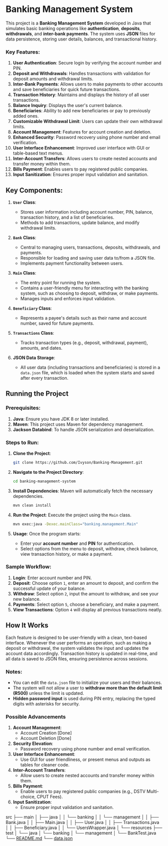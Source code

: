 # Banking Management System 

This project is a **Banking Management System** developed in Java that simulates basic banking operations like **authentication**, **deposits**, **withdrawals**, and **inter-bank payments**. The system uses **JSON** files for data persistence, storing user details, balances, and transactional history.

### Key Features:
1. **User Authentication**: Secure login by verifying the account number and PIN.
2. **Deposit and Withdrawals**: Handles transactions with validation for deposit amounts and withdrawal limits.
3. **Inter-Bank Payments**: Allows users to make payments to other accounts and save beneficiaries for quick future transactions.
4. **Transaction History**: Maintains and displays the history of all user transactions.
5. **Balance Inquiry**: Displays the user's current balance.
6. **Beneficiaries**: Ability to add new beneficiaries or pay to previously added ones.
7. **Customizable Withdrawal Limit**: Users can update their own withdrawal limits.
8. **Account Management**: Features for account creation and deletion.
9. **Enhanced Security**: Password recovery using phone number and email verification.
10. **User Interface Enhancement**: Improved user interface with GUI or table-based text menus.
11. **Inter-Account Transfers**: Allows users to create nested accounts and transfer money within them.
12. **Bills Payment**: Enables users to pay registered public companies.
13. **Input Sanitization**: Ensures proper input validation and sanitation.

## Key Components:

1. **`User` Class**: 
   - Stores user information including account number, PIN, balance, transaction history, and a list of beneficiaries.
   - Methods to add transactions, update balance, and modify withdrawal limits.
   
2. **`Bank` Class**:
   - Central to managing users, transactions, deposits, withdrawals, and payments.
   - Responsible for loading and saving user data to/from a JSON file.
   - Implements payment functionality between users.
   
3. **`Main` Class**:
   - The entry point for running the system.
   - Contains a user-friendly menu for interacting with the banking system, such as choosing to deposit, withdraw, or make payments.
   - Manages inputs and enforces input validation.
   
4. **`Beneficiary` Class**:
   - Represents a payee's details such as their name and account number, saved for future payments.

5. **`Transactions` Class**:
   - Tracks transaction types (e.g., deposit, withdrawal, payment), amounts, and dates.
   
6. **JSON Data Storage**:
   - All user data (including transactions and beneficiaries) is stored in a `data.json` file, which is loaded when the system starts and saved after every transaction.

## Running the Project

### Prerequisites:
1. **Java**: Ensure you have JDK 8 or later installed.
2. **Maven**: This project uses Maven for dependency management.
3. **Jackson Databind**: To handle JSON serialization and deserialization.

### Steps to Run:
1. **Clone the Project**:
   ```bash
   git clone https://github.com/Ivyson/Banking-Management.git
   ```
2. **Navigate to the Project Directory**:
   ```bash
   cd banking-management-system
   ```
3. **Install Dependencies**:
   Maven will automatically fetch the necessary dependencies.
   ```bash
   mvn clean install
   ```
4. **Run the Project**:
   Execute the project using the `Main` class.
   ```bash
   mvn exec:java -Dexec.mainClass="banking.management.Main"
   ```
   
5. **Usage**:
   Once the program starts:
   - Enter your **account number** and **PIN** for authentication.
   - Select options from the menu to deposit, withdraw, check balance, view transaction history, or make a payment.

### Sample Workflow:
1. **Login**: Enter account number and PIN.
2. **Deposit**: Choose option `1`, enter an amount to deposit, and confirm the successful update of your balance.
3. **Withdraw**: Select option `2`, input the amount to withdraw, and see your new balance.
4. **Payments**: Select option `5`, choose a beneficiary, and make a payment.
5. **View Transactions**: Option `4` will display all previous transactions neatly.

## How It Works
Each feature is designed to be user-friendly with a clean, text-based interface. Whenever the user performs an operation, such as making a deposit or withdrawal, the system validates the input and updates the account data accordingly. Transaction history is updated in real-time, and all data is saved to JSON files, ensuring persistence across sessions.

### Notes:
- You can edit the `data.json` file to initialize your users and their balances.
- The system will not allow a user to **withdraw more than the default limit (R500)** unless the limit is updated.
- **Hidden password input** is used during PIN entry, replacing the typed digits with asterisks for security.

### Possible Advancements 
1. **Account Management**:
   - Account Creation   [Done]
   - Account Deletion [Done]
2. **Security Elevation**:
   - Password recovery using phone number and email verification.
3. **User Interface Enhancement**:
   - Use GUI for user friendliness, or present menus and outputs as tables for cleaner code.
4. **Inter-Account Transfers**:
   - Allow users to create nested accounts and transfer money within them.
5. **Bills Payment**:
   - Enable users to pay registered public companies (e.g., DSTV Multi-choice, CPUT Fees).
6. **Input Sanitization**:
   - Ensure proper input validation and sanitation.


src
├── main
│   ├── java
│   │   └── banking
│   │       └── management
│   │           ├── Bank.java
│   │           ├── Main.java
│   │           ├── User.java
│   │           ├── Transactions.java
│   │           ├── Beneficiary.java
│   │           └── UsersWrapper.java
│   └── resources
├── test
│   └── java
│       └── banking
│           └── management
│               └── BankTest.java
└── [README.md](http://_vscodecontentref_/#%7B%22uri%22%3A%7B%22%24mid%22%3A1%2C%22fsPath%22%3A%22%2FUsers%2Fsam%2FDownloads%2Fbankingmangement%2FREADME.md%22%2C%22path%22%3A%22%2FUsers%2Fsam%2FDownloads%2Fbankingmangement%2FREADME.md%22%2C%22scheme%22%3A%22file%22%7D%7D)
 └── [data.json](http://_vscodecontentref_/#%7B%22uri%22%3A%7B%22%24mid%22%3A1%2C%22fsPath%22%3A%22%2FUsers%2Fsam%2FDownloads%2Fbankingmangement%2Fdata.json%22%2C%22path%22%3A%22%2FUsers%2Fsam%2FDownloads%2Fbankingmangement%2Fdata.json%22%2C%22scheme%22%3A%22file%22%7D%7D)